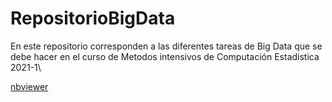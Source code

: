 # RepositorioBigData
En este repositorio corresponden a las diferentes tareas de Big Data que se debe hacer en el curso de Metodos intensivos de Computación Estadistica 2021-1\

[nbviewer](https://nbviewer.jupyter.org/github/afrinconp/RepositorioBigData/blob/main/Tarea_Regresion_lineal/RegresionLineal.ipynb)
